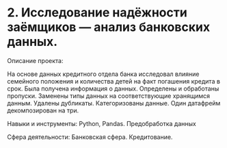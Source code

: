 # 2. Исследование надёжности заёмщиков — анализ банковских данных.

Описание проекта: 


На основе данных кредитного отдела банка исследовал влияние семейного положения и количества детей на факт погашения кредита в срок. Была получена информация о данных. Определены и обработаны пропуски. Заменены типы данных на соответствующие хранящимся данным. Удалены дубликаты. Категоризованы данные. Один датафрейм декомпозирован на три.

Навыки и инструменты: Python, Pandas. Предобработка данных

Сфера деятельности:  Банковская сфера. Кредитование.
    
    
    


 
